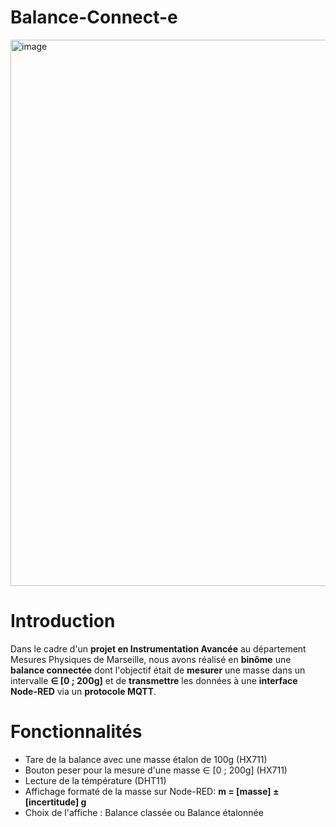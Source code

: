 # Balance-Connect-e

<img width="2868" height="874" alt="image" src="https://github.com/user-attachments/assets/f7682111-006a-4866-8290-25ec8bca5528" />

# Introduction

  Dans le cadre d'un **projet en Instrumentation Avancée** au département Mesures Physiques de Marseille, nous avons réalisé en **binôme** une **balance connectée** dont l'objectif était de **mesurer** une masse dans un intervalle **∈ [0 ; 200g]** et de **transmettre** les données à une **interface Node-RED** via un **protocole MQTT**.

# Fonctionnalités 

- Tare de la balance avec une masse étalon de 100g (HX711)
- Bouton peser pour la mesure d'une masse ∈ [0 ; 200g] (HX711)
- Lecture de la témpérature (DHT11)
- Affichage formaté de la masse sur Node-RED: **m = [masse] ± [incertitude] g**
- Choix de l'affiche : Balance classée ou Balance étalonnée

